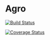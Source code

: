 # Agro
[![Build Status](https://travis-ci.org/tomaszbawor/agro.svg?branch=master)](https://travis-ci.org/tomaszbawor/agro)

[![Coverage Status](https://coveralls.io/repos/github/tomaszbawor/agro/badge.svg?branch=master)](https://coveralls.io/github/tomaszbawor/agro?branch=master)